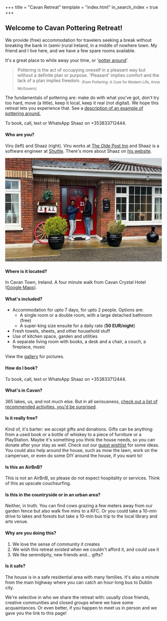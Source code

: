 +++
title = "Cavan Retreat"
template = "index.html"
in_search_index = true
+++

## Welcome to Cavan Pottering Retreat!

We provide (free) accommodation for travelers seeking a break without breaking the bank in (semi-)rural Ireland, in a middle of nowhere town. My friend and I live here, and we have a few spare rooms available. 

It's a great place to while away your time, or '[potter around](https://www.merriam-webster.com/dictionary/potter%20around%2Fabout)'.


> Pottering is the act of occupying oneself in a pleasant way but without a definite plan or purpose. 'Pleasant' implies comfort and the lack of a plan implies freedom.
> <sub>(from Pottering: A Cure for Modern Life, Anna McGovern)</sub>

The fundamentals of pottering are: make do with what you've got, don't try too hard, move (a little), keep it local, keep it real (not digital). We hope this retreat lets you experience that. See a [description of an example of pottering around.](activities)

To book, call, text or WhatsApp Shaaz on +353833712444.

#### Who are you?

Viru (left) and Shaaz (right). Viru works at [The Olde Post Inn](https://www.theoldepostinn.com/) and Shaaz is a software engineer at [Shuttle](https://shuttle.rs/). There's more about Shaaz on [his website](https://www.shaazahm.com).

![Two fools](cavan-front.jpg)

#### Where is it located?

In Cavan Town, Ireland. A four minute walk from Cavan Crystal Hotel ([Google Maps](https://maps.app.goo.gl/sawnoTwJzXxc9F75A)).

#### What's included?
- Accommodation for upto 7 days, for upto 2 people. Options are:
  - A single room or a double room, with a large detached bathroom (free)
  - A super-king size ensuite for a daily rate (**50 EUR/night**)
- Fresh towels, sheets, and other household stuff
- Use of kitchen space, garden and utilities
- A separate living room with books, a desk and a chair, a couch, a fireplace, music

View the [gallery](gallery) for pictures.


#### How do I book?

To book, call, text or WhatsApp Shaaz on +353833712444.

#### What's in Cavan?

365 lakes, us, and not much else. But in all seriousness, [check out a list of recommended activities, you'd be surprised](activities).

#### Is it really free?

Kind of, it's barter: we accept gifts and donations. Gifts can be anything: from a used book or a bottle of whiskey to a piece of furniture or a PlayStation. Maybe it's something you think the house needs, so you can donate after your stay as well. Check out our [guest wishlist](https://www.google.com) for some ideas. You could also help around the house, such as mow the lawn, work on the campervan, or even do some DIY around the house, if you want to!

#### Is this an AirBnB?

This is not an AirBnB, so please do not expect hospitality or services. Think of this as upscale couchsurfing.

#### Is this in the countryside or in an urban area?

Neither, in truth. You can find cows grazing a few meters away from our garden fence but also walk five mins to a KFC. Or you could take a 10-min drive to lakes and forests but take a 10-min bus trip to the local library and arts venue.

#### Why are you doing this?

1. We love the sense of community it creates
2. We wish this retreat existed when we couldn't afford it, and could use it
3. We like serendipity, new friends and... gifts?

#### Is it safe?

The house is in a safe residential area with many families. It's also a minute from the main highway where you can catch an hour-long bus to Dublin city.

We're selective in who we share the retreat with: usually close friends, creative communities and closed groups where we have some acquaintances. Or even better, if you happen to meet us in person and we gave you the link to this page!